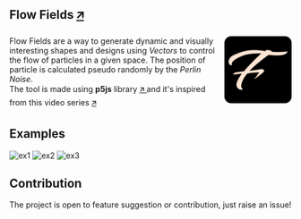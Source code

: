 ## Flow Fields <a href="https://flow-field-abdul-k.vercel.app/" target="_blank"> 🡭 </a>
<img src="assets/img/android-chrome-512x512.png" alt="logo" align="right" width="120" height="120" padding="20">
<p>
  Flow Fields are a way to generate dynamic and visually interesting shapes and designs using <i>Vectors</i> to control the flow of particles in a given space. The position of particle is calculated pseudo randomly
  by the <i>Perlin Noise</i>.<br> The tool is made using <b>p5js</b> library <a href="https://p5js.org/" target="_blank"> 🡭 </a> and it's inspired from this video series <a href="https://www.youtube.com/watch?v=Qf4dIN99e2w&list=PLRqwX-V7Uu6bgPNQAdxQZpJuJCjeOr7VD" target="_blank"> 🡭 </a>
</p>

## Examples
<img src="assets/img/flow_field0.png" alt="ex1"/>
<img src="assets/img/flow_field1.png" alt="ex2"/>
<img src="assets/img/flow_field2.png" alt="ex3"/>

## Contribution
The project is open to feature suggestion or contribution, just raise an issue!


